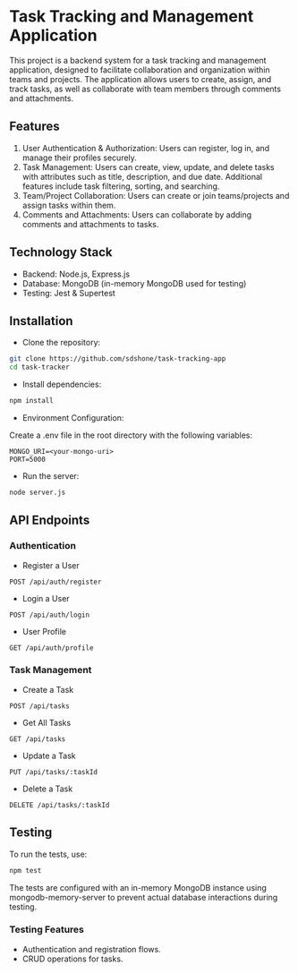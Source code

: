 # Task Tracking and Management Application
This project is a backend system for a task tracking and management application, designed to facilitate collaboration and organization within teams and projects. The application allows users to create, assign, and track tasks, as well as collaborate with team members through comments and attachments.


## Features

1. User Authentication & Authorization: Users can register, log in, and manage their profiles securely.
2. Task Management: Users can create, view, update, and delete tasks with attributes such as title, description, and due date. Additional features include task filtering, sorting, and searching.
3. Team/Project Collaboration: Users can create or join teams/projects and assign tasks within them.
4. Comments and Attachments: Users can collaborate by adding comments and attachments to tasks.

## Technology Stack

- Backend: Node.js, Express.js
- Database: MongoDB (in-memory MongoDB used for testing)
- Testing: Jest & Supertest

## Installation
- Clone the repository:

```bash
git clone https://github.com/sdshone/task-tracking-app
cd task-tracker
```

- Install dependencies:

```bash
npm install
```

- Environment Configuration:

Create a .env file in the root directory with the following variables:

```plaintext
MONGO_URI=<your-mongo-uri>
PORT=5000
```
- Run the server:

```bash
node server.js
```

## API Endpoints

### Authentication
- Register a User
```
POST /api/auth/register
```

- Login a User
```
POST /api/auth/login
```

- User Profile
```
GET /api/auth/profile
```

### Task Management
- Create a Task
```
POST /api/tasks
```
- Get All Tasks
```
GET /api/tasks
```
- Update a Task
```
PUT /api/tasks/:taskId
```

- Delete a Task
```
DELETE /api/tasks/:taskId
```

## Testing

To run the tests, use:

```bash
npm test
```
The tests are configured with an in-memory MongoDB instance using mongodb-memory-server to prevent actual database interactions during testing.

### Testing Features
- Authentication and registration flows.
- CRUD operations for tasks.